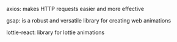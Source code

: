 axios: makes HTTP requests easier and more effective

gsap: is a robust and versatile library for creating web animations

lottie-react: library for lottie animations 
